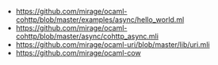 - https://github.com/mirage/ocaml-cohttp/blob/master/examples/async/hello_world.ml
- https://github.com/mirage/ocaml-cohttp/blob/master/async/cohttp_async.mli
- https://github.com/mirage/ocaml-uri/blob/master/lib/uri.mli
- https://github.com/mirage/ocaml-cow
